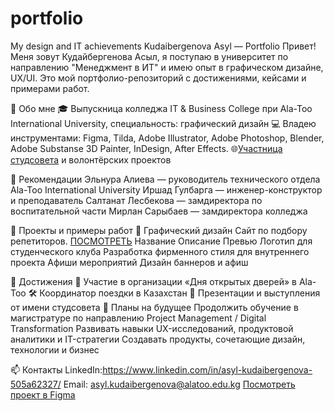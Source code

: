 # portfolio
My design and IT achievements
Kudaibergenova Asyl — Portfolio
Привет! Меня зовут Кудайбергенова Асыл, я поступаю в университет по направлению "Менеджмент в ИТ" и имею опыт в графическом дизайне, UX/UI. Это мой портфолио-репозиторий с достижениями, кейсами и примерами работ.

🧩 Обо мне
🎓 Выпускница колледжа IT & Business College при Ala-Too International University, специальность: графический дизайн 
💻 Владею инструментами: Figma, Tilda, Adobe Illustrator, Adobe Photoshop, Blender, Adobe Substanse 3D Painter, InDesign, After Effects.
🌐[Участница студсовета](itBUS.jpg) и волонтёрских проектов

🧾 Рекомендации
Эльнура Алиева — руководитель технического отдела Ala-Too International University
Иршад Гулбарга — инженер-конструктор и преподаватель
Салтанат Лесбекова — замдиректора по воспитательной части
Мирлан Сарыбаев — замдиректора колледжа

📂 Проекты и примеры работ
🎨 Графический дизайн
Сайт по подбору репетиторов.
[ПОСМОТРЕТЬ](работагруппсайт.png)
Название	Описание	Превью
Логотип для студенческого клуба	Разработка фирменного стиля для внутреннего проекта	
Афиши мероприятий	Дизайн баннеров и афиш	

🌟 Достижения
🧠 Участие в организации «Дня открытых дверей» в Ala-Too
🛠️ Координатор поездки в Казахстан
🎤 Презентации и выступления от имени студсовета
🧠 Планы на будущее
Продолжить обучение в магистратуре по направлению Project Management / Digital Transformation
Развивать навыки UX-исследований, продуктовой аналитики и IT-стратегии
Создавать продукты, сочетающие дизайн, технологии и бизнес

📫 Контакты
LinkedIn:https://www.linkedin.com/in/asyl-kudaibergenova-505a62327/ 
Email: asyl.kudaibergenova@alatoo.edu.kg
[Посмотреть проект в Figma](https://www.figma.com/proto/1gzPJQLF0kI50xH39paQUh/poster-tour?node-id=72-4)
